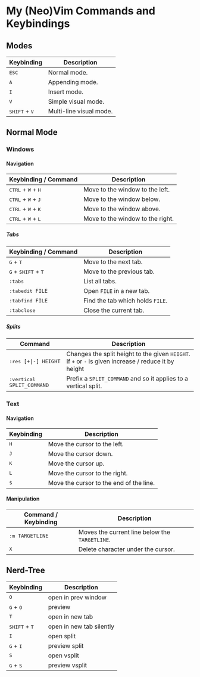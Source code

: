 # My (Neo)Vim Commands and Keybindings

## Modes

| Keybinding   | Description |
|--------------|-------------|
|<kbd>ESC</kbd>| Normal mode. |
|<kbd>A</kbd>  | Appending mode. |
|<kbd>I</kbd>  | Insert mode. |
|<kbd>V</kbd>  | Simple visual mode. |
|<kbd>SHIFT</kbd> + <kbd>V</kbd>| Multi-line visual mode. |


## Normal Mode
### Windows
#### Navigation

| Keybinding / Command                           | Description                      |
|------------------------------------------------|----------------------------------|
| <kbd>CTRL</kbd> + <kbd>W</kbd> + <kbd>H</kbd>  | Move to the window to the left.  |
| <kbd>CTRL</kbd> + <kbd>W</kbd> + <kbd>J</kbd>  | Move to the window below.        |
| <kbd>CTRL</kbd> + <kbd>W</kbd> + <kbd>K</kbd>  | Move to the window above.        |
| <kbd>CTRL</kbd> + <kbd>W</kbd> + <kbd>L</kbd>  | Move to the window to the right. |

##### Tabs
| Keybinding / Command                           | Description                      |
|------------------------------------------------|----------------------------------|
| <kbd>G</kbd> + <kbd>T</kbd>                    | Move to the next tab.            |
| <kbd>G</kbd> + <kbd>SHIFT</kbd> + <kbd>T</kbd> | Move to the previous tab.        |
| <kbd>:tabs</kbd>                               | List all tabs.                   |
| <kbd>:tabedit `FILE`</kbd>                     | Open `FILE` in a new tab.        |
| <kbd>:tabfind `FILE`</kbd>                     | Find the tab which holds `FILE`. |
| <kbd>:tabclose</kbd>                           | Close the current tab.           |


##### Splits

| Command                         | Description                                   |
|---------------------------------|-----------------------------------------------|
| <kbd>:res `[+\|-] HEIGHT`</kbd> | Changes the split height to the given `HEIGHT`. If `+` or `-` is given increase / reduce it by height|
| <kbd>:vertical `SPLIT_COMMAND`  | Prefix a `SPLIT_COMMAND` and so it applies to a vertical split. |

### Text
#### Navigation

| Keybinding             | Description                                   |
|------------------------|-----------------------------------------------|
| <kbd>H</kbd>           | Move the cursor to the left.                  |
| <kbd>J</kbd>           | Move the cursor down.                         |
| <kbd>K</kbd>           | Move the cursor up.                           |
| <kbd>L</kbd>           | Move the cursor to the right.                 |
| <kbd>$</kbd>           | Move the cursor to the end of the line.       |  


#### Manipulation

| Command / Keybinding       | Description                                   |
|----------------------------|-----------------------------------------------|
| <kbd>:m `TARGETLINE`</kbd> | Moves the current line below the `TARGETLINE`.  |
| <kbd>X</kbd>               | Delete character under the cursor.            |


## Nerd-Tree

| Keybinding                      | Description                    |
|---------------------------------|--------------------------------|
|  <kbd>O</kbd>                   | open in prev window            |
| <kbd>G</kbd> + <kbd>O</kbd>     | preview                        |
| <kbd>T</kbd>                    | open in new tab                |
| <kbd>SHIFT</kbd> + <kbd>T</kbd> | open in new tab silently       |
| <kbd>I</kbd>                    | open split                     |
| <kbd>G</kbd> + <kbd>I</kbd>     | preview split                  |
| <kbd>S</kbd>                    | open vsplit                    |
| <kbd>G</kbd> + <kbd>S</kbd>     | preview vsplit                 |
